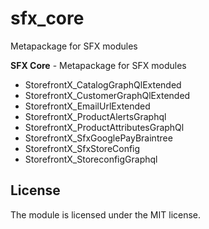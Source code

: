 # sfx_core

Metapackage for SFX modules

**SFX Core** - Metapackage for SFX modules
 - StorefrontX_CatalogGraphQlExtended
 - StorefrontX_CustomerGraphQlExtended
 - StorefrontX_EmailUrlExtended
 - StorefrontX_ProductAlertsGraphql
 - StorefrontX_ProductAttributesGraphQl
 - StorefrontX_SfxGooglePayBraintree
 - StorefrontX_SfxStoreConfig
 - StorefrontX_StoreconfigGraphql

## License

The module is licensed under the MIT license.
